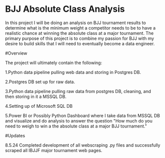 # BJJ Absolute Class Analysis

In this project I will be doing an analysis on BJJ tournament results to determine what is the minimum
weight a competitor needs to be to have a realistic chance at winning the absolute class at a major tournament.
The primary purpose of this project is to combine my passion for BJJ with my desire to build skills
that I will need to eventually become a data engineer.

#Overview

The project will ultimately contain the following:

1.Python data pipeline pulling web data and storing in Postgres DB.

2.Postgres DB set up for raw data.

3.Python data pipeline pulling raw data from postgres DB, cleaning, and then storing in it a MSSQL DB. 

4.Setting up of Microsoft SQL DB

5.Power BI or Possibly Python Dashboard where I take data from MSSQL DB and visualize and do analysis to answer
the question "How much do you need to weigh to win a the absolute class at a major BJJ tournament."


#Updates

8.5.24 Completed development of all webscraping .py files and successfully scraped all IBJJF major tournament web pages.
